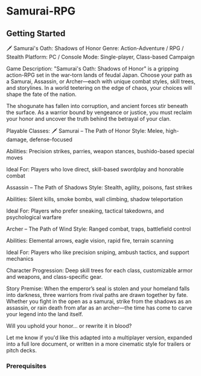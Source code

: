 # Samurai-RPG


<!-- GETTING STARTED -->
## Getting Started
🗡 Samurai's Oath: Shadows of Honor
Genre: Action-Adventure / RPG / Stealth
Platform: PC / Console
Mode: Single-player, Class-based Campaign

 Game Description:
"Samurai's Oath: Shadows of Honor" is a gripping action-RPG set in the war-torn lands of feudal Japan. Choose your path as a Samurai, Assassin, or Archer—each with unique combat styles, skill trees, and storylines. In a world teetering on the edge of chaos, your choices will shape the fate of the nation.

The shogunate has fallen into corruption, and ancient forces stir beneath the surface. As a warrior bound by vengeance or justice, you must reclaim your honor and uncover the truth behind the betrayal of your clan.

 Playable Classes:
🗡 Samurai – The Path of Honor
Style: Melee, high-damage, defense-focused

Abilities: Precision strikes, parries, weapon stances, bushido-based special moves

Ideal For: Players who love direct, skill-based swordplay and honorable combat

 Assassin – The Path of Shadows
Style: Stealth, agility, poisons, fast strikes

Abilities: Silent kills, smoke bombs, wall climbing, shadow teleportation

Ideal For: Players who prefer sneaking, tactical takedowns, and psychological warfare

 Archer – The Path of Wind
Style: Ranged combat, traps, battlefield control

Abilities: Elemental arrows, eagle vision, rapid fire, terrain scanning

Ideal For: Players who like precision sniping, ambush tactics, and support mechanics


Character Progression: Deep skill trees for each class, customizable armor and weapons, and class-specific gear.

 Story Premise:
When the emperor’s seal is stolen and your homeland falls into darkness, three warriors from rival paths are drawn together by fate. Whether you fight in the open as a samurai, strike from the shadows as an assassin, or rain death from afar as an archer—the time has come to carve your legend into the land itself.

Will you uphold your honor… or rewrite it in blood?

Let me know if you'd like this adapted into a multiplayer version, expanded into a full lore document, or written in a more cinematic style for trailers or pitch decks.







### Prerequisites
